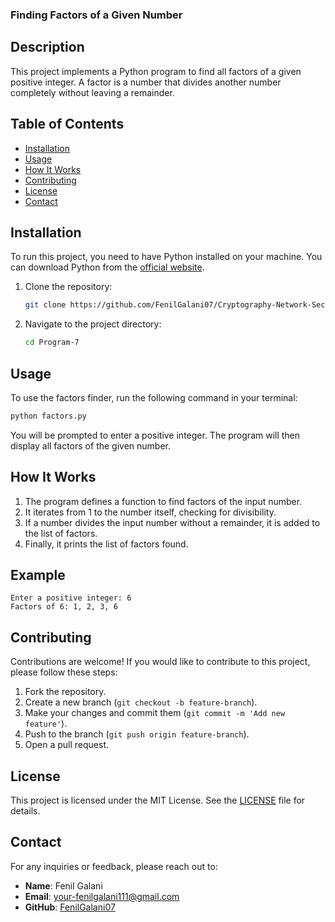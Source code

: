 ### Finding Factors of a Given Number

## Description

This project implements a Python program to find all factors of a given positive integer. A factor is a number that divides another number completely without leaving a remainder.

## Table of Contents

- [Installation](#installation)
- [Usage](#usage)
- [How It Works](#how-it-works)
- [Contributing](#contributing)
- [License](#license)
- [Contact](#contact)

## Installation

To run this project, you need to have Python installed on your machine. You can download Python from the [official website](https://www.python.org/downloads/).

1. Clone the repository:

   ```bash
   git clone https://github.com/FenilGalani07/Cryptography-Network-Security.git
   ```

2. Navigate to the project directory:

   ```bash
   cd Program-7
   ```

## Usage

To use the factors finder, run the following command in your terminal:

```bash
python factors.py
```

You will be prompted to enter a positive integer. The program will then display all factors of the given number.

## How It Works

1. The program defines a function to find factors of the input number.
2. It iterates from 1 to the number itself, checking for divisibility.
3. If a number divides the input number without a remainder, it is added to the list of factors.
4. Finally, it prints the list of factors found.

## Example

```
Enter a positive integer: 6
Factors of 6: 1, 2, 3, 6
```

## Contributing

Contributions are welcome! If you would like to contribute to this project, please follow these steps:

1. Fork the repository.
2. Create a new branch (`git checkout -b feature-branch`).
3. Make your changes and commit them (`git commit -m 'Add new feature'`).
4. Push to the branch (`git push origin feature-branch`).
5. Open a pull request.

## License

This project is licensed under the MIT License. See the [LICENSE](LICENSE) file for details.

## Contact

For any inquiries or feedback, please reach out to:

- **Name**: Fenil Galani
- **Email**: [your-fenilgalani111@gmail.com](mailto:your-fenilgalani111@gmail.com)
- **GitHub**: [FenilGalani07](https://github.com/FenilGalani07)
